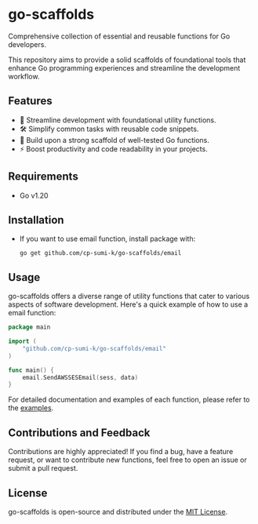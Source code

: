 # go-scaffolds

Comprehensive collection of essential and reusable functions for Go developers.

This repository aims to provide a solid scaffolds of foundational tools that enhance Go programming experiences and streamline the development workflow.

## Features

- 🚀 Streamline development with foundational utility functions.
- 🛠 Simplify common tasks with reusable code snippets.
- 🧰 Build upon a strong scaffold of well-tested Go functions.
- ⚡ Boost productivity and code readability in your projects.

## Requirements

- Go v1.20

## Installation

- If you want to use email function, install package with: 
    ```
    go get github.com/cp-sumi-k/go-scaffolds/email
    ```

## Usage

go-scaffolds offers a diverse range of utility functions that cater to various aspects of software development. Here's a quick example of how to use a email function:

```go
package main

import (
	"github.com/cp-sumi-k/go-scaffolds/email"
)

func main() {
	email.SendAWSSESEmail(sess, data)
}
```

For detailed documentation and examples of each function, please refer to the [examples](https://github.com/cp-sumi-k/go-scaffolds/examples).

## Contributions and Feedback

Contributions are highly appreciated! If you find a bug, have a feature request, or want to contribute new functions, feel free to open an issue or submit a pull request.

## License

go-scaffolds is open-source and distributed under the [MIT License](https://github.com/cp-sumi-k/go-scaffolds/blob/main/LICENSE).